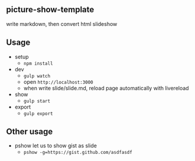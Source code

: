 ## picture-show-template

write markdown, then convert html slideshow

## Usage

- setup
	- `npm install`
- dev
	- `gulp watch`
	- open `http://localhost:3000`
	- when write slide/slide.md, reload page automatically with livereload
- show
	- `gulp start`
- export
	- `gulp export`

## Other usage
- pshow let us to show gist as slide
	- `pshow -g=https://gist.github.com/asdfasdf`
